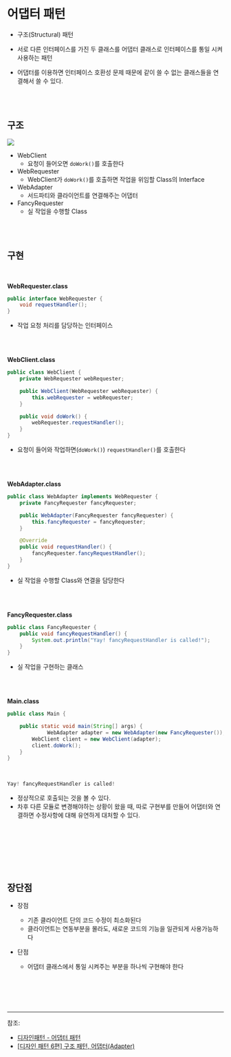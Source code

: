 # 어댑터 패턴


- 구조(Structural) 패턴 


- 서로 다른 인터페이스를 가진 두 클래스를 어댑터 클래스로 인터페이스를 통일 시켜 사용하는 패턴


- 어댑터를 이용하면 인터페이스 호환성 문제 때문에 같이 쓸 수 없는 클래스들을 연결해서 쓸 수 있다.






<br/><br/>

## 구조



![](https://images.velog.io/images/cham/post/4266aae1-52fa-4f6d-ac80-b7a0ceff7202/image.png)


- WebClient
  - 요청이 들어오면 ```doWork()```를 호출한다
- WebRequester
  - WebClient가 ```doWork()```를 호출하면 작업을 위임할 Class의 Interface
- WebAdapter
  - 서드파티와 클라이언트를 연결해주는 어댑터
- FancyRequester
  - 실 작업을 수행할 Class



<br/><br/>

## 구현



<br/>


**WebRequester.class**

```java
public interface WebRequester {
    void requestHandler();
}
```


- 작업 요청 처리를 담당하는 인터페이스 


<br/><br/>

**WebClient.class**

```java
public class WebClient {
    private WebRequester webRequester;

    public WebClient(WebRequester webRequester) {
        this.webRequester = webRequester;
    }

    public void doWork() {
        webRequester.requestHandler();
    }
}
```


- 요청이 들어와 작업하면(```doWork()```)  ```requestHandler()```를 호출한다

<br/><br/>



**WebAdapter.class**

```java
public class WebAdapter implements WebRequester {
    private FancyRequester fancyRequester;

    public WebAdapter(FancyRequester fancyRequester) {
        this.fancyRequester = fancyRequester;
    }

    @Override
    public void requestHandler() {
        fancyRequester.fancyRequestHandler();
    }
}

```


- 실 작업을 수행할 Class와 연결을 담당한다


<br/><br/>


**FancyRequester.class**

```java
public class FancyRequester {
    public void fancyRequestHandler() {
        System.out.println("Yay! fancyRequestHandler is called!");
    }
}


```

- 실 작업을 구현하는 클래스

<br/><br/>

**Main.class**

```java
public class Main {

    public static void main(String[] args) {
             WebAdapter adapter = new WebAdapter(new FancyRequester());
        WebClient client = new WebClient(adapter);
        client.doWork();
    }
}
```

<br/>


```java
Yay! fancyRequestHandler is called!
```

- 정상적으로 호출되는 것을 볼 수 있다.
- 차후 다른 모듈로 변경해야하는 상황이 왔을 때, 따로 구현부를 만들어 어댑터와 연결하면 수정사항에 대해 유연하게 대처할 수 있다.

<br/><br/>



<br/><br/><br/>




## 장단점


- 장점
  - 기존 클라이언트 단의 코드 수정이 최소화된다
  - 클라이언트는 연동부분을 몰라도, 새로운 코드의 기능을 일관되게 사용가능하다



- 단점
  - 어댑터 클래스에서 통일 시켜주는 부분을 하나씩 구현해야 한다


<br/><br/><br/><br/>

---
참조:
- [디자인패턴 - 어댑터 패턴](https://yaboong.github.io/design-pattern/2018/10/15/adapter-pattern/)
- [[디자인 패턴 6편] 구조 패턴, 어댑터(Adapter)](https://dailyheumsi.tistory.com/189)
